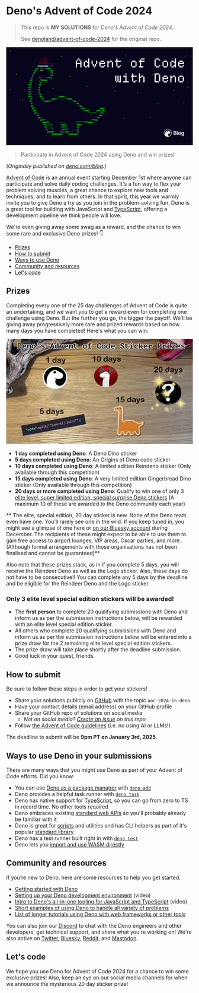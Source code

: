 # Deno's Advent of Code 2024

> This repo is **MY SOLUTIONS** for *Deno's Advent of Code 2024*.
> 
> See [denoland/advent-of-code-2024](https://github.com/denoland/advent-of-code-2024) for the original repo.

![Advent of Code with Deno](./static/og.png)

> Participate in Advent of Code 2024 using Deno and win prizes!

_(Originally published on
[deno.com/blog](https://deno.com/blog/advent-of-code-2024).)_

[Advent of Code](https://adventofcode.com) is an annual event starting December
1st where anyone can participate and solve daily coding challenges. It's a fun
way to flex your problem solving muscles, a great chance to explore new tools
and techniques, and to learn from others. In that spirit, this year we warmly
invite you to give Deno a try as you join in the problem-solving fun. Deno is a
great tool for building with JavaScript and
[TypeScript](https://docs.deno.com/runtime/manual/advanced/typescript/overview/),
offering a development pipeline we think people will love.

We're even giving away some swag as a reward, and the chance to win some rare
and exclusive Deno prizes! 👇️

- [Prizes](#prizes)
- [How to submit](#how-to-submit)
- [Ways to use Deno](#ways-to-use-deno-in-your-submissions)
- [Community and resources](#community-and-resources)
- [Let's code](#lets-code)

## Prizes

Completing every one of the 25 day challenges of Advent of Code is quite an
undertaking, and we want you to get a reward even for completing one challenge
using Deno. But the further you go, the bigger the payoff. We'll be giving away
progressively more rare and prized rewards based on how many days you have
completed! Here's what you can win:

![Sticker Prizes for Deno's Advent of Code 2024](./static/prizes.png)

- **1 day completed using Deno**: A Deno Dino sticker
- **5 days completed using Deno**: An Origins of Deno code sticker
- **10 days completed using Deno**: A limited edition Reindeno sticker (Only
  available through this competition)
- **15 days completed using Deno**: A very limited edition Gingerbread Dino
  sticker (Only available through this competition)
- **20 days or more completed using Deno**: Qualify to win one of only 3
  [elite level, super limited edition, special surprise Deno stickers](#only-3-elite-level-special-edition-stickers-will-be-awarded)
  (A maximum 10 of these are awarded to the Deno community each year)

** The elite, special edition, 20 day sticker is new. None of the Deno team even
have one. You'll rarely see one in the wild. If you keep tuned in, you might see
a glimpse of one here or
[on our Bluesky account](https://bsky.app/profile/deno.land) during December.
The recipients of these might expect to be able to use them to gain free access
to airport lounges, VIP areas, Oscar parties, and more. (Although formal
arrangements with those organisations has not been finalised and cannot be
guaranteed)**

Also note that these prizes stack, as in if you complete 5 days, you will
receive the Reindeer Deno as well as the Logo sticker. Also, these days do not
have to be consecutive!! You can complete any 5 days by the deadline and be
eligible for the Reindeer Deno and the Logo sticker.

### Only 3 elite level special edition stickers will be awarded!

- The **first person** to complete 20 qualifying submissions with Deno and
  inform us as per the submission instructions below, will be rewarded with an
  elite level special edition sticker.
- All others who complete 20 qualifying submissions with Deno and inform us as
  per the submission instructions below will be entered into a prize draw for
  the 2 remaining elite level special edition stickers.
- The prize draw will take place shortly after the deadline submission.
- Good luck in your quest, friends.

## How to submit

Be sure to follow these steps in order to get your stickers!

- Share your solutions publicly on [GitHub](https://github.com) with the topic
  `aoc-2024-in-deno`
- Have your contact details (email address) on your GitHub profile
- Share your GitHub repo of solutions on social media
  - _Not on social media?
    [Create an issue](https://github.com/denoland/advent-of-code-2024/issues) on
    this repo_
- Follow [the Advent of Code guidelines](https://adventofcode.com/2024/about)
  (i.e. no using AI or LLMs!)

The deadline to submit will be **9pm PT on January 3rd, 2025**.

## Ways to use Deno in your submissions

There are many ways that you might use Deno as part of your Advent of Code
efforts. Did you know:

- You can use
  [Deno as a package manager](https://deno.com/blog/your-new-js-package-manager)
  with [`deno add`](https://docs.deno.com/runtime/reference/cli/add/)
- Deno provides a helpful task runner with
  [`deno task`](https://docs.deno.com/runtime/reference/cli/task/)
- Deno has native support for
  [TypeScript](https://docs.deno.com/runtime/fundamentals/typescript/), so you
  can go from zero to TS in record time. No other tools required
- Deno embraces existing
  [standard web APIs](https://docs.deno.com/runtime/reference/web_platform_apis/)
  so you'll probably already be familiar with it
- Deno is great for [scripts](https://deno.com/learn/scripts-clis) and utilities
  and has CLI helpers as part of it's popular
  [standard library](https://github.com/denoland/std)
- Deno has a test runner built right in with
  [`deno test`](https://docs.deno.com/runtime/reference/cli/test/)
- Deno lets you
  [import and use WASM directly](https://docs.deno.com/runtime/reference/wasm/)

## Community and resources

If you’re new to Deno, here are some resources to help you get started.

- [Getting started with Deno](https://docs.deno.com/runtime/)
- [Setting up your Deno development environment](https://www.youtube.com/watch?v=BFfrGrLm2tw)
  (video)
- [Intro to Deno's all-in-one tooling for JavaScript and TypeScript](https://www.youtube.com/watch?v=-4e9DkUrCr4)
  (video)
- [Short examples of using Deno to handle all variety of problems](https://docs.deno.com/examples/)
- [List of longer tutorials using Deno with web frameworks or other tools](https://docs.deno.com/runtime/tutorials/)

You can also join our [Discord](https://discord.gg/deno) to chat with the Deno
engineers and other developers, get technical support, and share what you're
working on! We're also active on [Twitter](https://twitter.com/denoland),
[Bluesky](https://bsky.app/profile/deno.land),
[Reddit](https://reddit.com/r/deno), and
[Mastodon](https://fosstodon.org/@deno_land).

## Let's code

We hope you use Deno for Advent of Code 2024 for a chance to win some exclusive
prizes! Also, keep an eye on our social media channels for when we announce the
mysterious 20 day sticker prize!
